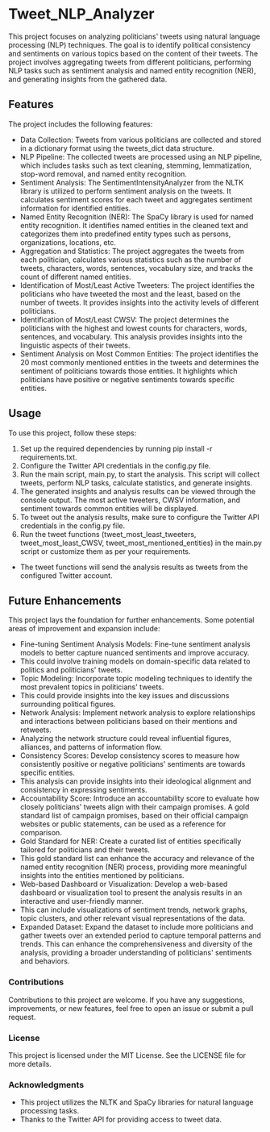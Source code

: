# Tweet_NLP_Analyzer
This project focuses on analyzing politicians' tweets using natural language processing (NLP) techniques. The goal is to identify political consistency and sentiments on various topics based on the content of their tweets. The project involves aggregating tweets from different politicians, performing NLP tasks such as sentiment analysis and named entity recognition (NER), and generating insights from the gathered data.

## Features
The project includes the following features:

- Data Collection: Tweets from various politicians are collected and stored in a dictionary format using the tweets_dict data structure.
- NLP Pipeline: The collected tweets are processed using an NLP pipeline, which includes tasks such as text cleaning, stemming, lemmatization, stop-word removal, and named entity recognition.
- Sentiment Analysis: The SentimentIntensityAnalyzer from the NLTK library is utilized to perform sentiment analysis on the tweets. It calculates sentiment scores for each tweet and aggregates sentiment information for identified entities.
- Named Entity Recognition (NER): The SpaCy library is used for named entity recognition. It identifies named entities in the cleaned text and categorizes them into predefined entity types such as persons, organizations, locations, etc.
- Aggregation and Statistics: The project aggregates the tweets from each politician, calculates various statistics such as the number of tweets, characters, words, sentences, vocabulary size, and tracks the count of different named entities.
- Identification of Most/Least Active Tweeters: The project identifies the politicians who have tweeted the most and the least, based on the number of tweets. It provides insights into the activity levels of different politicians.
- Identification of Most/Least CWSV: The project determines the politicians with the highest and lowest counts for characters, words, sentences, and vocabulary. This analysis provides insights into the linguistic aspects of their tweets.
- Sentiment Analysis on Most Common Entities: The project identifies the 20 most commonly mentioned entities in the tweets and determines the sentiment of politicians towards those entities. It highlights which politicians have positive or negative sentiments towards specific entities.

## Usage
To use this project, follow these steps:
1. Set up the required dependencies by running pip install -r requirements.txt.
2. Configure the Twitter API credentials in the config.py file.
3. Run the main script, main.py, to start the analysis. This script will collect tweets, perform NLP tasks, calculate statistics, and generate insights.
4. The generated insights and analysis results can be viewed through the console output. The most active tweeters, CWSV information, and sentiment towards common entities will be displayed.
5. To tweet out the analysis results, make sure to configure the Twitter API credentials in the config.py file.
6. Run the tweet functions (tweet_most_least_tweeters, tweet_most_least_CWSV, tweet_most_mentioned_entities) in the main.py script or customize them as per your requirements.
 -  The tweet functions will send the analysis results as tweets from the configured Twitter account.

## Future Enhancements
This project lays the foundation for further enhancements. Some potential areas of improvement and expansion include:

- Fine-tuning Sentiment Analysis Models: Fine-tune sentiment analysis models to better capture nuanced sentiments and improve accuracy. 
 -  This could involve training models on domain-specific data related to politics and politicians' tweets.
- Topic Modeling: Incorporate topic modeling techniques to identify the most prevalent topics in politicians' tweets.
 -  This could provide insights into the key issues and discussions surrounding political figures.
- Network Analysis: Implement network analysis to explore relationships and interactions between politicians based on their mentions and retweets. 
 -  Analyzing the network structure could reveal influential figures, alliances, and patterns of information flow.
- Consistency Scores: Develop consistency scores to measure how consistently positive or negative politicians' sentiments are towards specific entities. 
 -  This analysis can provide insights into their ideological alignment and consistency in expressing sentiments.
- Accountability Score: Introduce an accountability score to evaluate how closely politicians' tweets align with their campaign promises. A gold standard list of campaign promises, based on their official campaign websites or public statements, can be used as a reference for comparison.
- Gold Standard for NER: Create a curated list of entities specifically tailored for politicians and their tweets. 
 -  This gold standard list can enhance the accuracy and relevance of the named entity recognition (NER) process, providing more meaningful insights into the entities mentioned by politicians.
- Web-based Dashboard or Visualization: Develop a web-based dashboard or visualization tool to present the analysis results in an interactive and user-friendly manner. 
 -  This can include visualizations of sentiment trends, network graphs, topic clusters, and other relevant visual representations of the data.
- Expanded Dataset: Expand the dataset to include more politicians and gather tweets over an extended period to capture temporal patterns and trends. This can enhance the comprehensiveness and diversity of the analysis, providing a broader understanding of politicians' sentiments and behaviors.

### Contributions
Contributions to this project are welcome. If you have any suggestions, improvements, or new features, feel free to open an issue or submit a pull request.

### License
This project is licensed under the MIT License. See the LICENSE file for more details.

### Acknowledgments
- This project utilizes the NLTK and SpaCy libraries for natural language processing tasks.
- Thanks to the Twitter API for providing access to tweet data.